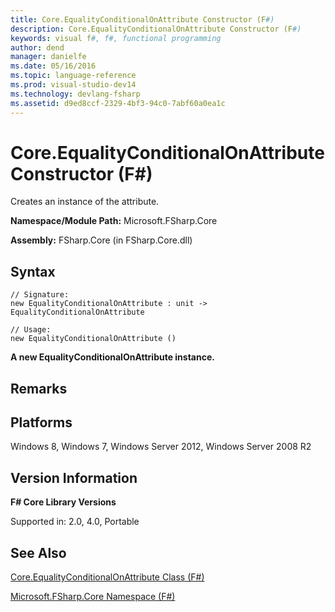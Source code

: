 ```yaml
---
title: Core.EqualityConditionalOnAttribute Constructor (F#)
description: Core.EqualityConditionalOnAttribute Constructor (F#)
keywords: visual f#, f#, functional programming
author: dend
manager: danielfe
ms.date: 05/16/2016
ms.topic: language-reference
ms.prod: visual-studio-dev14
ms.technology: devlang-fsharp
ms.assetid: d9ed8ccf-2329-4bf3-94c0-7abf60a0ea1c 
---
```


# Core.EqualityConditionalOnAttribute Constructor (F#)

Creates an instance of the attribute.

**Namespace/Module Path:** Microsoft.FSharp.Core

**Assembly:** FSharp.Core (in FSharp.Core.dll)


## Syntax

```
// Signature:
new EqualityConditionalOnAttribute : unit -> EqualityConditionalOnAttribute

// Usage:
new EqualityConditionalOnAttribute ()
```

**A new EqualityConditionalOnAttribute instance.**
## Remarks

## Platforms
Windows 8, Windows 7, Windows Server 2012, Windows Server 2008 R2


## Version Information
**F# Core Library Versions**

Supported in: 2.0, 4.0, Portable




## See Also
[Core.EqualityConditionalOnAttribute Class &#40;F&#35;&#41;](Core.EqualityConditionalOnAttribute-Class-%5BFSharp%5D.md)

[Microsoft.FSharp.Core Namespace &#40;F&#35;&#41;](Microsoft.FSharp.Core-Namespace-%5BFSharp%5D.md)

